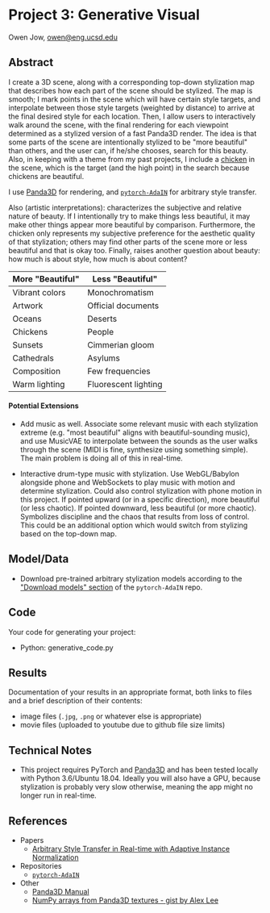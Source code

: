 # Project 3: Generative Visual

Owen Jow, owen@eng.ucsd.edu

## Abstract

I create a 3D scene, along with a corresponding top-down stylization map that describes how each part of the scene should be stylized. The map is smooth; I mark points in the scene which will have certain style targets, and interpolate between those style targets (weighted by distance) to arrive at the final desired style for each location. Then, I allow users to interactively walk around the scene, with the final rendering for each viewpoint determined as a stylized version of a fast Panda3D render. The idea is that some parts of the scene are intentionally stylized to be "more beautiful" than others, and the user can, if he/she chooses, search for this beauty. Also, in keeping with a theme from my past projects, I include a [chicken](https://www.turbosquid.com/3d-models/christmas-chicken-grey-art-3d-1266316) in the scene, which is the target (and the high point) in the search because chickens are beautiful.

I use [Panda3D](https://www.panda3d.org/) for rendering, and [`pytorch-AdaIN`](https://github.com/naoto0804/pytorch-AdaIN) for arbitrary style transfer.

Also (artistic interpretations): characterizes the subjective and relative nature of beauty. If I intentionally try to make things less beautiful, it may make other things appear more beautiful by comparison. Furthermore, the chicken only represents my subjective preference for the aesthetic quality of that stylization; others may find other parts of the scene more or less beautiful and that is okay too. Finally, raises another question about beauty: how much is about style, how much is about content?

| More "Beautiful" | Less "Beautiful"     |
| ---------------- | -------------------- |
| Vibrant colors   | Monochromatism       |
| Artwork          | Official documents   |
| Oceans           | Deserts              |
| Chickens         | People               |
| Sunsets          | Cimmerian gloom      |
| Cathedrals       | Asylums              |
| Composition      | Few frequencies      |
| Warm lighting    | Fluorescent lighting |

#### Potential Extensions

- Add music as well. Associate some relevant music with each stylization extreme (e.g. "most beautiful" aligns with beautiful-sounding music), and use MusicVAE to interpolate between the sounds as the user walks through the scene (MIDI is fine, synthesize using something simple). The main problem is doing all of this in real-time.

- Interactive drum-type music with stylization. Use WebGL/Babylon alongside phone and WebSockets to play music with motion and determine stylization. Could also control stylization with phone motion in this project. If pointed upward (or in a specific direction), more beautiful (or less chaotic). If pointed downward, less beautiful (or more chaotic). Symbolizes discipline and the chaos that results from loss of control. This could be an additional option which would switch from stylizing based on the top-down map.

## Model/Data

- Download pre-trained arbitrary stylization models according to the ["Download models" section](https://github.com/naoto0804/pytorch-AdaIN#download-models) of the `pytorch-AdaIN` repo.

## Code

Your code for generating your project:
- Python: generative_code.py

## Results

Documentation of your results in an appropriate format, both links to files and a brief description of their contents:
- image files (`.jpg`, `.png` or whatever else is appropriate)
- movie files (uploaded to youtube due to github file size limits)

## Technical Notes

- This project requires PyTorch and [Panda3D](https://www.panda3d.org/) and has been tested locally with Python 3.6/Ubuntu 18.04. Ideally you will also have a GPU, because stylization is probably very slow otherwise, meaning the app might no longer run in real-time.

## References

- Papers
  - [Arbitrary Style Transfer in Real-time with Adaptive Instance Normalization](https://arxiv.org/pdf/1703.06868.pdf)
- Repositories
  - [`pytorch-AdaIN`](https://github.com/naoto0804/pytorch-AdaIN)
- Other
  - [Panda3D Manual](https://www.panda3d.org/manual/)
  - [NumPy arrays from Panda3D textures - gist by Alex Lee](https://gist.github.com/alexlee-gk/b28fb962c9b2da586d1591bac8888f1f)
